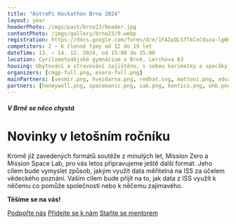 ```yaml
---
title: "AstroPi Hackathon Brno 2024"
layout: year
headerPhoto: /imgs/past/brno23/header.jpg
contentPhoto: /imgs/gallery/brno23/9.webp
registration: https://docs.google.com/forms/d/e/1FAIpQLSfTkCxCduza-lgWC-cWt3o1V5J2522hA-PjFUqef_DBwVy56A/viewform
competitors: 2 – 6 členné týmy od 12 do 19 let
dateTime: 13. – 14. 12. 2024, od 15:00 do 15:00
location: Cyrilometodějské gymnázium v Brně, Lerchova 63
housing: Ubytování a stravování zajištěno, s sebou karimatky a spacáky, možnost malého nákupu na místě
organizers: [cmgp-full.png, esero-full.png]
mainPartners: [vesmir.png, hvezdarna.png, redhat.svg, mattoni.png, advantech.png, mcbs.png]
partners: [honeywell.png, spacemanic.png, sab.png, kentico.png, ohb.png, jic.png, hikade.png, planetum-full.png]
---
```


##### V Brně se něco chystá
# Novinky v letošním ročníku

Kromě již zavedených formátů soutěže z minulých let, Mission Zero a Mission Space Lab, pro vás letos připravujeme ještě další formát. Jeho cílem bude vymyslet způsob, jakým využít data měřitelná na ISS za účelem vědeckého poznání. Vaším cílem bude přijít na to, jak data z ISS využít k něčemu co pomůže společnosti nebo k něčemu zajímavého.

**Těšíme se na vás!**

<div class="section-row">
    <a href="/zapojte-se/spoluprace" class="primary-button">Podpořte nás</a>
    <a href="/zapojte-se/organizator" class="primary-button">Přidejte se k nám</a>
    <a href="/zapojte-se/mentor" class="primary-button">Staňte se mentorem</a>
</div>